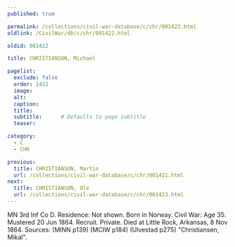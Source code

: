 ```yaml
---
published: true

permalink: /collections/civil-war-database/c/chr/001422.html
oldlink: /CivilWar/db/c/chr/001422.html

oldid: 001422

title: CHRISTIANSON, Michael

pagelist:
  exclude: false
  order: 1422
  image: 
  alt:
  caption:
  title:
  subtitle:      # Defaults to page subtitle
  teaser:

category: 
  - C 
  - CHR

previous:
  title: CHRISTIANSON, Martin
  url: /collections/civil-war-database/c/chr/001421.html  
next:
  title: CHRISTIANSON, Ole
  url: /collections/civil-war-database/c/chr/001423.html   
---
```

MN 3rd Inf Co D. Residence: Not shown. Born in Norway. Civil War: Age 35. Mustered 20 Jun 1864. Recruit. Private. Died at Little Rock, Arkansas, 8 Nov 1864. Sources: (MINN p139) (MCIW p184) (Ulvestad p275) &quot;Christiansen, Mikal&quot;.